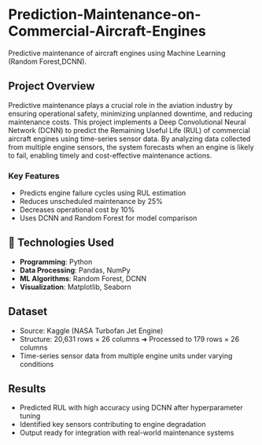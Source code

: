 # Prediction-Maintenance-on-Commercial-Aircraft-Engines
Predictive maintenance of aircraft engines using Machine Learning (Random Forest,DCNN).

## Project Overview

Predictive maintenance plays a crucial role in the aviation industry by ensuring operational safety, minimizing unplanned downtime, and reducing maintenance costs.
This project implements a Deep Convolutional Neural Network (DCNN) to predict the Remaining Useful Life (RUL) of commercial aircraft engines using time-series sensor data.
By analyzing data collected from multiple engine sensors, the system forecasts when an engine is likely to fail, enabling timely and cost-effective maintenance actions.




###  Key Features
- Predicts engine failure cycles using RUL estimation
- Reduces unscheduled maintenance by 25%
- Decreases operational cost by 10%
- Uses DCNN and Random Forest for model comparison


## 🧠 Technologies Used

- **Programming**: Python  
- **Data Processing**: Pandas, NumPy  
- **ML Algorithms**: Random Forest, DCNN  
- **Visualization**: Matplotlib, Seaborn  



## Dataset

- Source: Kaggle  (NASA Turbofan Jet Engine)
- Structure: 20,631 rows × 26 columns ➜ Processed to 179 rows × 26 columns  
- Time-series sensor data from multiple engine units under varying conditions



## Results

- Predicted RUL with high accuracy using DCNN after hyperparameter tuning
- Identified key sensors contributing to engine degradation
- Output ready for integration with real-world maintenance systems


